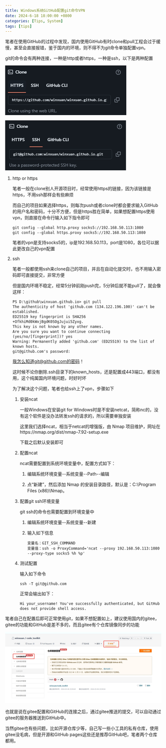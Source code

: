 ```yaml
---
title: Windows系统GitHub配置git命令VPN
date: 2024-6-18 18:00:00 +0800
categories: [Tips, System]
tags: [tips]
---
```


笔者在使用GitHub的过程中发现，国内使用GitHub有时clone和pull工程会过于缓慢，甚至会直接报错，鉴于国内的环境，则不得不为git命令单独配置vpn。

git的命令会有两种连接，一种是http或者https，一种是ssh，以下是两种配置

![截图](/assets/image/2024/6/20240618225044.png)

![截图](/assets/image/2024/6/20240618225017.png)

1. http or https

    笔者一般在clone别人开源项目时，经常使用https的链接，因为该链接是https，不用ssh那样会有些麻烦

    而自己的项目如果选择https，则每次push或者clone时都会要求输入GitHub的用户名和密码，十分不方便，但是https胜在简单，如果想配置https使用vpn，则直接在命令行输入如下指令即可

    ```
    git config --global http.proxy socks5://192.168.50.113:1080
    git config --global https.proxy socks5://192.168.50.113:1080
    ```
    笔者的vpn是支持socks5的，ip是192.168.50.113，port是1080，各位可以据此更改自己的vpn配置

2. ssh
   
    笔者一般都使用ssh来clone自己的项目，并且在自动化提交时，也不用输入密码即可直接提交，非常方便

    但是国内环境不稳定，经常5分钟前刚push完，5分钟后就不能pull了，就会像这样：

    ```
    PS D:\github\winxuan.github.io> git pull
    The authenticity of host 'github.com (134.122.196.100)' can't be established.
    ED25519 key fingerprint is SHA256
    +OfkhiMd0kWxjBgdK0SOgJujui5Zyxg.
    This key is not known by any other names.
    Are you sure you want to continue connecting (yes/no/[fingerprint])? yes
    Warning: Permanently added 'github.com' (ED25519) to the list of known hosts.
    git@github.com's password:
    ```
    我怎么知道git@github.com的密码！

    这时候不论你删除.ssh目录下的known_hosts，还是配置成443端口，都没有用，这个纯属国内环境问题，时好时坏

    为了解决这个问题，笔者也给ssh上了vpn，步骤如下

    1. 安装ncat
        
        一般Windows在安装git for Windows时是不安装netcat，简称nc的，没有这个软件是没办法转发ssh的请求的，所以需要单独安装

        这里我们选择ncat，相当于netcat的增强版，由 Nmap 项目维护，网址在https://nmap.org/dist/nmap-7.92-setup.exe

        下载之后默认安装即可

    2. 配置ncat

        ncat需要配置到系统环境变量中，配置方式如下：

        1. 编辑系统环境变量--系统变量--Path--编辑
        
        2. 点“新建”，然后添加 Nmap 的安装目录路径，默认是：C:\Program Files (x86)\Nmap。

    3. 配置git ssh环境变量

        git ssh的命令也需要配置到环境变量中

        1. 编辑系统环境变量--系统变量--新建

        2. 输入如下信息

            ```
            变量名：GIT_SSH_COMMAND
            变量值：ssh -o ProxyCommand='ncat --proxy 192.168.50.113:1080 --proxy-type socks5 %h %p'
            ```

    4. 测试配置

        输入如下命令

        ```
        ssh -T git@github.com
        ```

        正常会输出如下：

        ```
        Hi your_username! You've successfully authenticated, but GitHub does not provide shell access.
        ```

笔者自己在配置后即可正常使用git，如果不想配置如上，建议使用国内的gitee，gitee的功能和GitHub是差不多的，而且gitee有个仓库镜像同步的功能

![截图](/assets/image/2024/6/20240618231231.png)

也就是说在gitee配置和GitHub的连接之后，通过gitee推送的提交，可以自动通过gitee的服务器推送到GitHub中。

当然gitee也有些问题，比如开源仓库少等，自己写一些小工具的私有仓库，使用gitee没毛病，但是开源和GitHub pages这些还是推荐GitHub吧，笔者两个仓库都用。
